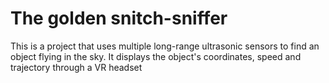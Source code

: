 # The golden snitch-sniffer
This is a project that uses multiple long-range ultrasonic sensors to find an object flying in the sky.
 It displays the object's coordinates, speed and trajectory through a VR headset
